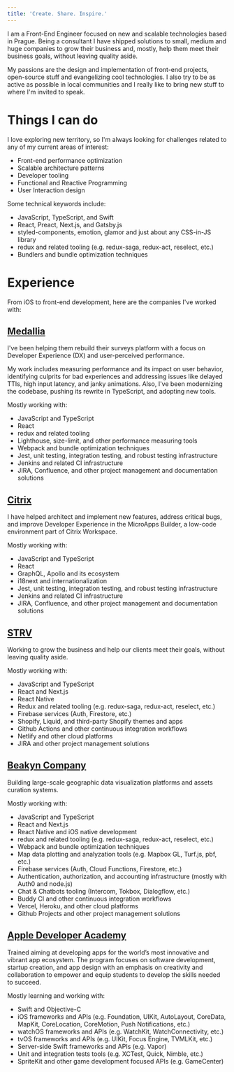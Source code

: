 ```yaml
---
title: 'Create. Share. Inspire.'
---
```


I am a Front-End Engineer focused on new and scalable technologies based in Prague. Being a consultant I have shipped solutions to small, medium and huge companies to grow their business and, mostly, help them meet their business goals, without leaving quality aside.

My passions are the design and implementation of front-end projects, open-source stuff and evangelizing cool technologies. I also try to be as active as possible in local communities and I really like to bring new stuff to where I'm invited to speak.

# Things I can do

I love exploring new territory, so I'm always looking for challenges related to any of my current areas of interest:

- Front-end performance optimization
- Scalable architecture patterns
- Developer tooling
- Functional and Reactive Programming
- User Interaction design

Some technical keywords include:

- JavaScript, TypeScript, and Swift
- React, Preact, Next.js, and Gatsby.js
- styled-components, emotion, glamor and just about any CSS-in-JS library
- redux and related tooling (e.g. redux-saga, redux-act, reselect, etc.)
- Bundlers and bundle optimization techniques

# Experience

From iOS to front-end development, here are the companies I've worked with:

## [Medallia](https://www.medallia.com)

I've been helping them rebuild their surveys platform with a focus on Developer Experience (DX) and user-perceived performance.

My work includes measuring performance and its impact on user behavior, identifying culprits for bad experiences and addressing issues like delayed TTIs, high input latency, and janky animations. Also, I've been modernizing the codebase, pushing its rewrite in TypeScript, and adopting new tools.

Mostly working with:

- JavaScript and TypeScript
- React
- redux and related tooling
- Lighthouse, size-limit, and other performance measuring tools
- Webpack and bundle optimization techniques
- Jest, unit testing, integration testing, and robust testing infrastructure
- Jenkins and related CI infrastructure
- JIRA, Confluence, and other project management and documentation solutions

## [Citrix](https://citrix.com)

I have helped architect and implement new features, address critical bugs, and improve Developer Experience in the MicroApps Builder, a low-code environment part of Citrix Workspace.

Mostly working with:

- JavaScript and TypeScript
- React
- GraphQL, Apollo and its ecosystem
- i18next and internationalization
- Jest, unit testing, integration testing, and robust testing infrastructure
- Jenkins and related CI infrastructure
- JIRA, Confluence, and other project management and documentation solutions

## [STRV](https://www.strv.com)

Working to grow the business and help our clients meet their goals, without leaving quality aside.

Mostly working with:

- JavaScript and TypeScript
- React and Next.js
- React Native
- Redux and related tooling (e.g. redux-saga, redux-act, reselect, etc.)
- Firebase services (Auth, Firestore, etc.)
- Shopify, Liquid, and third-party Shopify themes and apps
- Github Actions and other continuous integration workflows
- Netlify and other cloud platforms
- JIRA and other project management solutions

## [Beakyn Company](https://beakyn.com)

Building large-scale geographic data visualization platforms and assets curation systems.

Mostly working with:

- JavaScript and TypeScript
- React and Next.js
- React Native and iOS native development
- redux and related tooling (e.g. redux-saga, redux-act, reselect, etc.)
- Webpack and bundle optimization techniques
- Map data plotting and analyzation tools (e.g. Mapbox GL, Turf.js, pbf, etc.)
- Firebase services (Auth, Cloud Functions, Firestore, etc.)
- Authentication, authorization, and accounting infrastructure (mostly with Auth0 and node.js)
- Chat & Chatbots tooling (Intercom, Tokbox, Dialogflow, etc.)
- Buddy CI and other continuous integration workflows
- Vercel, Heroku, and other cloud platforms
- Github Projects and other project management solutions

## [Apple Developer Academy](http://developeracademy.ifce.edu.br)

Trained aiming at developing apps for the world’s most innovative and vibrant app ecosystem. The program focuses on software development, startup creation, and app design with an emphasis on creativity and collaboration to empower and equip students to develop the skills needed to succeed.

Mostly learning and working with:

- Swift and Objective-C
- iOS frameworks and APIs (e.g. Foundation, UIKit, AutoLayout, CoreData, MapKit, CoreLocation, CoreMotion, Push Notifications, etc.)
- watchOS frameworks and APIs (e.g. WatchKit, WatchConnectivity, etc.)
- tvOS frameworks and APIs (e.g. UIKit, Focus Engine, TVMLKit, etc.)
- Server-side Swift frameworks and APIs (e.g. Vapor)
- Unit and integration tests tools (e.g. XCTest, Quick, Nimble, etc.)
- SpriteKit and other game development focused APIs (e.g. GameCenter)
